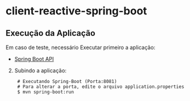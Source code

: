 # client-reactive-spring-boot

## Execução da Aplicação

Em caso de teste, necessário Executar primeiro a aplicação:

* [Spring Boot API](https://github.com/samuel00/reactive-spring-boot)

2. Subindo a aplicação:

		# Executando Spring-Boot (Porta:8081)
		# Para alterar a porta, edite o arquivo application.properties
		$ mvn spring-boot:run